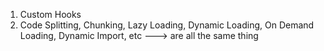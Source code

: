 1. Custom Hooks
2. Code Splitting, Chunking, Lazy Loading, Dynamic Loading, On Demand Loading, Dynamic Import, etc ---> are all the same thing